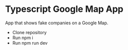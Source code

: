 # Typescript Google Map App

App that shows fake companies on a Google Map. 

- Clone repository
- Run npm i
- Run npm run dev
